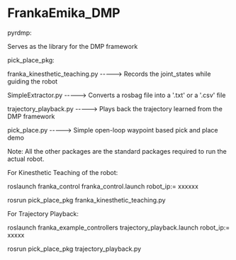 # FrankaEmika_DMP

pyrdmp:

Serves as the library for the DMP framework


pick_place_pkg:

franka_kinesthetic_teaching.py -----> Records the joint_states while guiding the robot

SimpleExtractor.py -----> Converts a rosbag file into a '.txt' or a '.csv' file

trajectory_playback.py -----> Plays back the trajectory learned from the DMP framework

pick_place.py -----> Simple open-loop waypoint based pick and place demo



Note: All the other packages are the standard packages required to run the actual robot.



For Kinesthetic Teaching of the robot:

roslaunch franka_control franka_control.launch robot_ip:= xxxxxx 

rosrun pick_place_pkg franka_kinesthetic_teaching.py



For Trajectory Playback:

roslaunch franka_example_controllers trajectory_playback.launch robot_ip:= xxxxx

rosrun pick_place_pkg trajectory_playback.py
